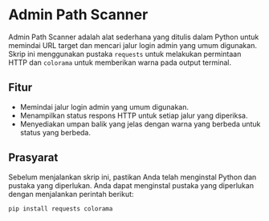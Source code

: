 # Admin Path Scanner

Admin Path Scanner adalah alat sederhana yang ditulis dalam Python untuk memindai URL target dan mencari jalur login admin yang umum digunakan. Skrip ini menggunakan pustaka `requests` untuk melakukan permintaan HTTP dan `colorama` untuk memberikan warna pada output terminal.

## Fitur

- Memindai jalur login admin yang umum digunakan.
- Menampilkan status respons HTTP untuk setiap jalur yang diperiksa.
- Menyediakan umpan balik yang jelas dengan warna yang berbeda untuk status yang berbeda.

## Prasyarat

Sebelum menjalankan skrip ini, pastikan Anda telah menginstal Python dan pustaka yang diperlukan. Anda dapat menginstal pustaka yang diperlukan dengan menjalankan perintah berikut:

```bash
pip install requests colorama
